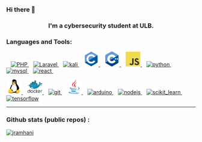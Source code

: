 ### Hi there 👋
<h3 align="center">I'm a cybersecurity student at ULB. </h3>



<h3 align="left">Languages and Tools:</h3>
<p align="left">
  &nbsp;&nbsp;
  <a href="https://www.php.net/" target="_blank" rel="noreferrer" >
    <img src="https://cdn.worldvectorlogo.com/logos/php-1.svg" alt="PHP" width="40" height="40" />
  </a>
  &nbsp;&nbsp;
  <a href="https://laravel.com/" target="_blank" rel="noreferrer">
    <img src="https://cdn.worldvectorlogo.com/logos/laravel-2.svg" alt="Laravel" width="40" height="40" />
  </a>
  &nbsp;&nbsp;
  <a href="https://www.kali.org/" target="_blank" rel="noreferrer">
    <img
      src="https://cdn.worldvectorlogo.com/logos/kali-1.svg"
      alt="kali" width="40" height="40" /> </a> 
  &nbsp;&nbsp;
  <a href="https://www.cprogramming.com/" target="_blank" rel="noreferrer"> 
    <img src="https://raw.githubusercontent.com/devicons/devicon/master/icons/c/c-original.svg" alt="c" width="40"
      height="40" /> </a>
  &nbsp;&nbsp;
  <a href="https://www.w3schools.com/cpp/" target="_blank" rel="noreferrer"> <img
      src="https://raw.githubusercontent.com/devicons/devicon/master/icons/cplusplus/cplusplus-original.svg"
      alt="cplusplus" width="40" height="40" /> </a>
  &nbsp;&nbsp;
  <a href="https://developer.mozilla.org/en-US/docs/Web/JavaScript" target="_blank" rel="noreferrer"> <img
      src="https://raw.githubusercontent.com/devicons/devicon/master/icons/javascript/javascript-original.svg"
      alt="javascript" width="40" height="40" /> </a> 
  &nbsp;&nbsp;
  <a href="https://www.python.org" target="_blank" rel="noreferrer">
    <img src="https://cdn.worldvectorlogo.com/logos/python-5.svg" alt="python"
      width="40" height="40" /> </a> 
  &nbsp;&nbsp;
  <a href="https://www.mysql.com" target="_blank" rel="noreferrer">
    <img src="https://cdn.worldvectorlogo.com/logos/mysql-logo.svg" alt="mysql"
      width="40" height="40" /> </a> 
  &nbsp;&nbsp;
  <a href="https://react.dev" target="_blank" rel="noreferrer">
    <img src="https://cdn.worldvectorlogo.com/logos/react-2.svg" alt="react"
      width="40" height="40" /> </a> 
      &nbsp;&nbsp;

  
  <a href="https://www.linux.org/" target="_blank" rel="noreferrer"> <img
      src="https://raw.githubusercontent.com/devicons/devicon/master/icons/linux/linux-original.svg" alt="linux"
      width="40" height="40" /> </a> 
      &nbsp;&nbsp;
  <a href="https://www.docker.com/" target="_blank" rel="noreferrer"> <img
      src="https://raw.githubusercontent.com/devicons/devicon/master/icons/docker/docker-original-wordmark.svg"
      alt="docker" width="40" height="40" /> </a>
      &nbsp;&nbsp;
  <a href="https://git-scm.com/" target="_blank" rel="noreferrer"> <img
      src="https://www.vectorlogo.zone/logos/git-scm/git-scm-icon.svg" alt="git" width="40" height="40" /> </a> 
      &nbsp;&nbsp;
      <a href="https://www.java.com" target="_blank" rel="noreferrer"> <img
      src="https://raw.githubusercontent.com/devicons/devicon/master/icons/java/java-original.svg" alt="java" width="40"
      height="40" /> </a>
      &nbsp;&nbsp;
  <a href="https://www.arduino.cc/" target="_blank" rel="noreferrer">
    <img src="https://cdn.worldvectorlogo.com/logos/arduino-1.svg" alt="arduino" width="40" height="40" />
  </a>
  &nbsp;&nbsp;
  <a href="https://nodejs.org" target="_blank" rel="noreferrer"> <img
      src="https://cdn.worldvectorlogo.com/logos/nodejs-icon.svg"
      alt="nodejs" width="40" height="40" /> </a>
      &nbsp;&nbsp;
      <a href="https://scikit-learn.org/" target="_blank" rel="noreferrer"> 
        <img
      src="https://upload.wikimedia.org/wikipedia/commons/0/05/Scikit_learn_logo_small.svg" alt="scikit_learn"
      width="40" height="40" /> </a> 
      &nbsp;&nbsp;
  <a href="https://www.tensorflow.org" target="_blank" rel="noreferrer"> <img
      src="https://www.vectorlogo.zone/logos/tensorflow/tensorflow-icon.svg" alt="tensorflow" width="40" height="40" />
  </a> 
  
</p>


<hr/>

### Github stats (public repos) :
<p align="left"> <a href="https://github.com/ryo-ma/github-profile-trophy"><img src="https://github-profile-trophy.vercel.app/?username=jramhani&rank=-C,-?&column=3&margin-w=15&margin-h=15" alt="jramhani" /></a> </p>

<p align="left">
</p>


<!--
<p><img align="left" src="https://github-readme-stats.vercel.app/api/top-langs?username=jramhani&show_icons=true&locale=en&layout=compact" alt="jramhani" /></p>
<p>&nbsp;<img align="center" src="https://github-readme-stats.vercel.app/api?username=jramhani&show_icons=true&locale=en" alt="jramhani" /></p>

**jramhani/jramhani** is a ✨ _special_ ✨ repository because its `README.md` (this file) appears on your GitHub profile.

Here are some ideas to get you started:

- 🔭 I’m currently working on ...
- 🌱 I’m currently learning ...
- 👯 I’m looking to collaborate on ...
- 🤔 I’m looking for help with ...
- 💬 Ask me about ...
- 📫 How to reach me: ...
- 😄 Pronouns: ...
- ⚡ Fun fact: ...
-->
